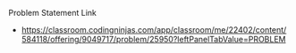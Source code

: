 Problem Statement Link
  - https://classroom.codingninjas.com/app/classroom/me/22402/content/584118/offering/9049717/problem/25950?leftPanelTabValue=PROBLEM